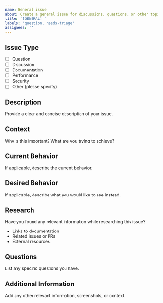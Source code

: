 ```yaml
---
name: General issue
about: Create a general issue for discussions, questions, or other topics
title: '[GENERAL] '
labels: 'question, needs-triage'
assignees: ''
---
```


## Issue Type

- [ ] Question
- [ ] Discussion
- [ ] Documentation
- [ ] Performance
- [ ] Security
- [ ] Other (please specify)

## Description

Provide a clear and concise description of your issue.

## Context

Why is this important? What are you trying to achieve?

## Current Behavior

If applicable, describe the current behavior.

## Desired Behavior

If applicable, describe what you would like to see instead.

## Research

Have you found any relevant information while researching this issue?

- Links to documentation
- Related issues or PRs
- External resources

## Questions

List any specific questions you have.

## Additional Information

Add any other relevant information, screenshots, or context.
